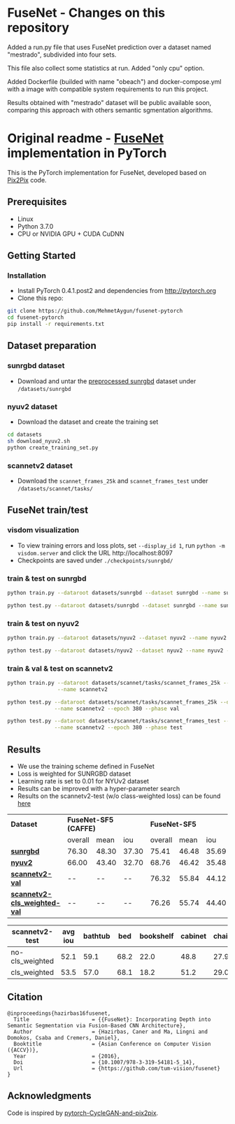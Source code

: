 # FuseNet - Changes on this repository

Added a run.py file that uses FuseNet prediction over a dataset named "mestrado", subdivided into four sets.

This file also collect some statistics at run. Added "only cpu" option. 

Added Dockerfile (builded with name "obeach") and docker-compose.yml with a image with compatible system requirements to run this project.

Results obtained with "mestrado" dataset will be public available soon, comparing this approach with others semantic sgmentation algorithms.     

# Original readme - [FuseNet](https://github.com/tum-vision/fusenet) implementation in PyTorch

This is the PyTorch implementation for FuseNet, developed based on [Pix2Pix](https://github.com/junyanz/pytorch-CycleGAN-and-pix2pix) code.

## Prerequisites
- Linux
- Python 3.7.0
- CPU or NVIDIA GPU + CUDA CuDNN

## Getting Started
### Installation
- Install PyTorch 0.4.1.post2 and dependencies from http://pytorch.org
- Clone this repo:
```bash
git clone https://github.com/MehmetAygun/fusenet-pytorch
cd fusenet-pytorch
pip install -r requirements.txt
```
## Dataset preparation
### sunrgbd dataset
- Download and untar the [preprocessed sunrgbd](https://vision.in.tum.de/webarchive/hazirbas/fusenet-pytorch/sun/sunrgbd.tar.gz) dataset under ```/datasets/sunrgbd```

### nyuv2 dataset
- Download the dataset and create the training set
```bash
cd datasets
sh download_nyuv2.sh
python create_training_set.py
```
### scannetv2 dataset
- Download the ```scannet_frames_25k``` and ```scannet_frames_test``` under ```/datasets/scannet/tasks/```

## FuseNet train/test

### visdom visualization
- To view training errors and loss plots, set `--display_id 1`, run `python -m visdom.server` and click the URL http://localhost:8097
- Checkpoints are saved under `./checkpoints/sunrgbd/`

### train & test on sunrgbd
```bash
python train.py --dataroot datasets/sunrgbd --dataset sunrgbd --name sunrgbd

python test.py --dataroot datasets/sunrgbd --dataset sunrgbd --name sunrgbd --epoch 400
```

### train & test on nyuv2
```bash
python train.py --dataroot datasets/nyuv2 --dataset nyuv2 --name nyuv2

python test.py --dataroot datasets/nyuv2 --dataset nyuv2 --name nyuv2 --epoch 400
```

### train & val & test on scannetv2
```bash
python train.py --dataroot datasets/scannet/tasks/scannet_frames_25k --dataset scannetv2 \
                --name scannetv2

python test.py --dataroot datasets/scannet/tasks/scannet_frames_25k --dataset scannetv2 \
               --name scannetv2 --epoch 380 --phase val

python test.py --dataroot datasets/scannet/tasks/scannet_frames_test --dataset scannetv2 \
               --name scannetv2 --epoch 380 --phase test
```

## Results
* We use the training scheme defined in FuseNet
* Loss is weighted for SUNRGBD dataset
* Learning rate is set to 0.01 for NYUv2 dataset
* Results can be improved with a hyper-parameter search
* Results on the scannetv2-test (w/o class-weighted loss) can be found [here](http://kaldir.vc.in.tum.de/scannet_benchmark/result_details?id=67)

<table>
<tr>
<td colspan=1> <b>Dataset <td colspan=3> <b>FuseNet-SF5 (CAFFE) <td colspan=3> <b>FuseNet-SF5
<tr>
<td> <td> overall <td> mean <td> iou <td> overall <td> mean <td> iou
<tr>
<td> <a href="https://vision.in.tum.de/webarchive/hazirbas/fusenet-pytorch/sun/400_net_FuseNet.pth"> <b>sunrgbd </a> <td> 76.30 <td> 48.30 <td> 37.30 <td> 75.41 <td> 46.48 <td> 35.69
<tr>
<td> <a href="https://vision.in.tum.de/webarchive/hazirbas/fusenet-pytorch/nyu/400_net_FuseNet.pth"> <b>nyuv2 </a> <td> 66.00 <td> 43.40 <td> 32.70 <td>  68.76 <td> 46.42 <td> 35.48
<tr>
<td> <a href="https://vision.in.tum.de/webarchive/hazirbas/fusenet-pytorch/scannet/260_net_FuseNet.pth"> <b>scannetv2-val </a> <td> -- <td> -- <td> -- <td> 76.32 <td> 55.84 <td> 44.12
<tr>
<td> <a href="https://vision.in.tum.de/webarchive/hazirbas/fusenet-pytorch/scannet/380_net_FuseNet.pth">
<b>scannetv2-cls_weighted-val </a> <td> -- <td> -- <td> -- <td> 76.26 <td> 55.74 <td> 44.40
</table>

| scannetv2-test | avg iou | bathtub | bed  | bookshelf | cabinet | chair | counter | curtain | desk | door | floor | other furniture | picture | refrigerator | shower curtain | sink | sofa | table | toilet | wall | window | 
|-----------------|---------|---------|------|-----------|---------|-------|---------|---------|------|------|-------|----------------|---------|--------------|----------------|------|------|-------|--------|------|--------| 
| no-cls_weighted | 52.1    | 59.1    | 68.2 | 22.0      | 48.8    | 27.9  | 34.4    | 61.0    | 46.1 | 47.5 | 91.0  | 29.3           | 44.7    | 51.2         | 39.7           | 61.8 | 56.7 | 45.2  | 73.4   | 78.2 | 56.6   | 
| cls_weighted    | 53.5    | 57.0    | 68.1 | 18.2      | 51.2    | 29.0  | 43.1    | 65.9    | 50.4 | 49.5 | 90.3  | 30.8           | 42.8    | 52.3         | 36.5           | 67.6 | 62.1 | 47.0  | 76.2   | 77.9 | 54.1   |



## Citation
```
@inproceedings{hazirbas16fusenet,
  Title                    = {{FuseNet}: Incorporating Depth into Semantic Segmentation via Fusion-Based CNN Architecture},
  Author                   = {Hazirbas, Caner and Ma, Lingni and Domokos, Csaba and Cremers, Daniel},
  Booktitle                = {Asian Conference on Computer Vision ({ACCV})},
  Year                     = {2016},
  Doi                      = {10.1007/978-3-319-54181-5_14},
  Url                      = {https://github.com/tum-vision/fusenet}
}
```
## Acknowledgments
Code is inspired by [pytorch-CycleGAN-and-pix2pix]((https://github.com/junyanz/pytorch-CycleGAN-and-pix2pix)).
